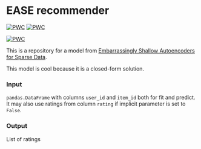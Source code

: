 # EASE recommender

[![PWC](https://img.shields.io/endpoint.svg?url=https://paperswithcode.com/badge/190503375/collaborative-filtering-on-netflix)](https://paperswithcode.com/sota/collaborative-filtering-on-netflix?p=190503375)
[![PWC](https://img.shields.io/endpoint.svg?url=https://paperswithcode.com/badge/190503375/collaborative-filtering-on-movielens-20m)](https://paperswithcode.com/sota/collaborative-filtering-on-movielens-20m?p=190503375)

[![PWC](https://img.shields.io/endpoint.svg?url=https://paperswithcode.com/badge/190503375/collaborative-filtering-on-million-song)](https://paperswithcode.com/sota/collaborative-filtering-on-million-song?p=190503375)


This is a repository for a model from 
[Embarrassingly Shallow Autoencoders for Sparse Data](https://arxiv.org/abs/1905.03375).

This model is cool because it is a closed-form solution.

### Input
`pandas.DataFrame` with columns `user_id` and `item_id` both for fit and predict.
It may also use ratings from column `rating` if implicit parameter is set to `False`.

### Output
List of ratings
